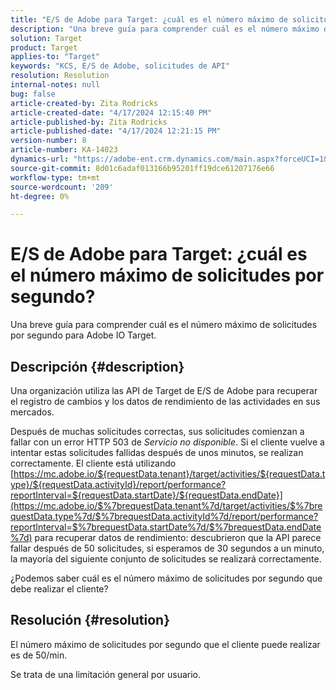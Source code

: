 ```yaml
---
title: "E/S de Adobe para Target: ¿cuál es el número máximo de solicitudes por segundo?"
description: "Una breve guía para comprender cuál es el número máximo de solicitudes por segundo en Adobe IO Target"
solution: Target
product: Target
applies-to: "Target"
keywords: "KCS, E/S de Adobe, solicitudes de API"
resolution: Resolution
internal-notes: null
bug: false
article-created-by: Zita Rodricks
article-created-date: "4/17/2024 12:15:40 PM"
article-published-by: Zita Rodricks
article-published-date: "4/17/2024 12:21:15 PM"
version-number: 8
article-number: KA-14023
dynamics-url: "https://adobe-ent.crm.dynamics.com/main.aspx?forceUCI=1&pagetype=entityrecord&etn=knowledgearticle&id=cd280132-b4fc-ee11-a1ff-6045bd0065b6"
source-git-commit: 8d01c6adaf013166b95201ff19dce61207176e66
workflow-type: tm+mt
source-wordcount: '209'
ht-degree: 0%

---
```


# E/S de Adobe para Target: ¿cuál es el número máximo de solicitudes por segundo?


Una breve guía para comprender cuál es el número máximo de solicitudes por segundo para Adobe IO Target.

## Descripción {#description}


Una organización utiliza las API de Target de E/S de Adobe para recuperar el registro de cambios y los datos de rendimiento de las actividades en sus mercados.

Después de muchas solicitudes correctas, sus solicitudes comienzan a fallar con un error HTTP 503 de *Servicio no disponible*. Si el cliente vuelve a intentar estas solicitudes fallidas después de unos minutos, se realizan correctamente. El cliente está utilizando [https://mc.adobe.io/${requestData.tenant}/target/activities/${requestData.type}/${requestData.activityId}/report/performance?reportInterval=${requestData.startDate}/${requestData.endDate}](https://mc.adobe.io/$%7brequestData.tenant%7d/target/activities/$%7brequestData.type%7d/$%7brequestData.activityId%7d/report/performance?reportInterval=$%7brequestData.startDate%7d/$%7brequestData.endDate%7d) para recuperar datos de rendimiento: descubrieron que la API parece fallar después de 50 solicitudes, si esperamos de 30 segundos a un minuto, la mayoría del siguiente conjunto de solicitudes se realizará correctamente.

¿Podemos saber cuál es el número máximo de solicitudes por segundo que debe realizar el cliente?


## Resolución {#resolution}


El número máximo de solicitudes por segundo que el cliente puede realizar es de 50/min.

Se trata de una limitación general por usuario.
